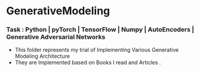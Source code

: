 # GenerativeModeling
### Task :  Python | pyTorch | TensorFlow | Numpy | AutoEncoders | Generative Adversarial Networks 
* This folder represents my trial of Implementing Various Generative Modeling Architecture
* They are Implemented based on Books I read and Articles .


